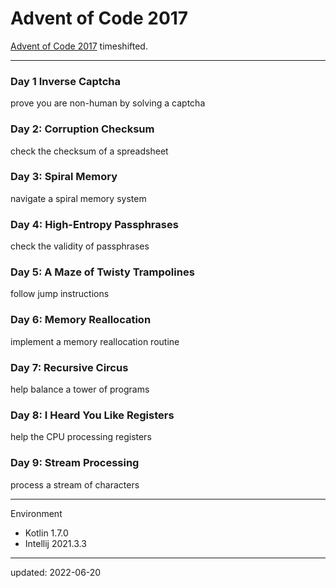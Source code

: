 # Advent of Code 2017

[Advent of Code 2017] timeshifted.

[Advent of Code 2017]:https://adventofcode.com/2017

---

### Day 1 Inverse Captcha

prove you are non-human by solving a captcha

### Day 2: Corruption Checksum

check the checksum of a spreadsheet

### Day 3: Spiral Memory

navigate a spiral memory system

### Day 4: High-Entropy Passphrases

check the validity of passphrases

### Day 5: A Maze of Twisty Trampolines

follow jump instructions

### Day 6: Memory Reallocation

implement a memory reallocation routine

### Day 7: Recursive Circus

help balance a tower of programs

### Day 8: I Heard You Like Registers

help the CPU processing registers

### Day 9: Stream Processing

process a stream of characters

---

Environment

- Kotlin 1.7.0
- Intellij 2021.3.3

---

updated: 2022-06-20